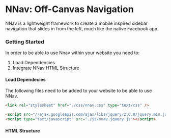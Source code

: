 # NNav: Off-Canvas Navigation

NNav is a lightweight framework to create a mobile inspired sidebar navigation
that slides in from the left, much like the native Facebook app.

### Getting Started

In order to be able to use Nnav within your website you need to:
 1. Load Dependencies
 2. Integrate NNav HTML Structure

#### Load Dependecies
The following files need to be added to your website to be able to use NNav.
    
````HTML
<link rel="stylesheet" href="./css/nnav.css" type="text/css" />

<script src="//ajax.googleapis.com/ajax/libs/jquery/2.0.0/jquery.min.js"></script>
<script type="text/javascript" src="./js/nnav.jquery.js"></script>
````

#### HTML Structure